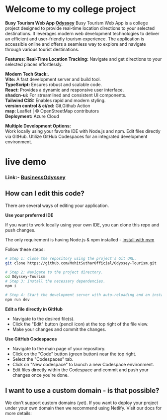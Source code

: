 # Welcome to my college project

**Busy Tourism Web App <a href="https://gray-hill-0950dc200.6.azurestaticapps.net/">Odyssey</a>**
Busy Tourism Web App is a college project designed to provide real-time location directions to your selected destinations. It leverages modern web development technologies to deliver an efficient and user-friendly tourism experience. The application is accessible online and offers a seamless way to explore and navigate through various tourist destinations.

**Features:**
**Real-Time Location Tracking:** Navigate and get directions to your selected places effortlessly.

**Modern Tech Stack:**.<br>
**Vite:** A fast development server and build tool.<br>
**TypeScript:** Ensures robust and scalable code.<br>
**React:** Provides a dynamic and responsive user interface.<br>
**shadcn-ui:** For streamlined and consistent UI components.<br>
**Tailwind CSS:** Enables rapid and modern styling.<br>
**version control & ci/cd:** Git,Github Action <br>
**map:** Leaflet | © OpenStreetMap contributors <br>
**Deployment:** Azure Cloud <br>

**Multiple Development Options:**<br>
Work locally using your favorite IDE with Node.js and npm.
Edit files directly via GitHub.
Utilize GitHub Codespaces for an integrated development environment.

# live demo

<h3>Link:- <a href="https://gray-hill-0950dc200.6.azurestaticapps.net/">BusinessOdyssey</a></h3>

## How can I edit this code?

There are several ways of editing your application.

**Use your preferred IDE**

If you want to work locally using your own IDE, you can clone this repo and push changes.

The only requirement is having Node.js & npm installed - [install with nvm](https://github.com/nvm-sh/nvm#installing-and-updating)

Follow these steps:

```sh
# Step 1: Clone the repository using the project's Git URL.
git clone https://github.com/MohitSutharOfficial/Odyssey-Tourism.git

# Step 2: Navigate to the project directory.
cd Odyssey-Tourism
# Step 3: Install the necessary dependencies.
npm i

# Step 4: Start the development server with auto-reloading and an instant preview.
npm run dev
```

**Edit a file directly in GitHub**

- Navigate to the desired file(s).
- Click the "Edit" button (pencil icon) at the top right of the file view.
- Make your changes and commit the changes.

**Use GitHub Codespaces**

- Navigate to the main page of your repository.
- Click on the "Code" button (green button) near the top right.
- Select the "Codespaces" tab.
- Click on "New codespace" to launch a new Codespace environment.
- Edit files directly within the Codespace and commit and push your changes once you're done.

## I want to use a custom domain - is that possible?

We don't support custom domains (yet). If you want to deploy your project under your own domain then we recommend using Netlify. Visit our docs for more details:
